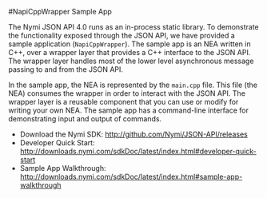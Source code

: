 #NapiCppWrapper Sample App

The Nymi JSON API 4.0 runs as an in-process static library. To demonstrate the functionality exposed through the JSON API, we have provided a sample application (`NapiCppWrapper`). The sample app is an NEA written in C++, over a wrapper layer that provides a C++ interface to the JSON API. The wrapper layer handles most of the lower level asynchronous message passing to and from the JSON API.

In the sample app, the NEA is represented by the `main.cpp` file. This file (the NEA) consumes the wrapper in order to interact with the JSON API. The wrapper layer is a reusable component that you can use or modify for writing your own NEA. The sample app has a command-line interface for demonstrating input and output of commands.

 
* Download the Nymi SDK: http://github.com/Nymi/JSON-API/releases
* Developer Quick Start: http://downloads.nymi.com/sdkDoc/latest/index.html#developer-quick-start
* Sample App Walkthrough: http://downloads.nymi.com/sdkDoc/latest/index.html#sample-app-walkthrough


